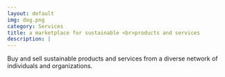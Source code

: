 ```yaml
---
layout: default
img: dog.png
category: Services
title: a marketplace for sustainable <br>products and services
description: |
---
```

Buy and sell sustainable products and services from a diverse network of individuals and organizations.